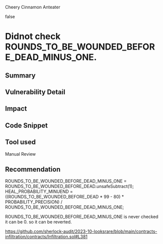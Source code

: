 Cheery Cinnamon Anteater

false

# Didnot check ROUNDS_TO_BE_WOUNDED_BEFORE_DEAD_MINUS_ONE.
## Summary

## Vulnerability Detail

## Impact

## Code Snippet

## Tool used

Manual Review

## Recommendation


ROUNDS_TO_BE_WOUNDED_BEFORE_DEAD_MINUS_ONE = ROUNDS_TO_BE_WOUNDED_BEFORE_DEAD.unsafeSubtract(1);
        HEAL_PROBABILITY_MINUEND =
            ((ROUNDS_TO_BE_WOUNDED_BEFORE_DEAD * 99 - 80) * PROBABILITY_PRECISION) /
            ROUNDS_TO_BE_WOUNDED_BEFORE_DEAD_MINUS_ONE;

 ROUNDS_TO_BE_WOUNDED_BEFORE_DEAD_MINUS_ONE  is never checked it can be 0. 
so it can be reverted. 

https://github.com/sherlock-audit/2023-10-looksrare/blob/main/contracts-infiltration/contracts/Infiltration.sol#L381 



